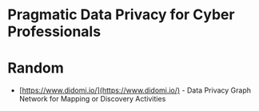 # Pragmatic Data Privacy for Cyber Professionals

# Random

- [https://www.didomi.io/](https://www.didomi.io/) - Data Privacy Graph Network for Mapping or Discovery Activities
